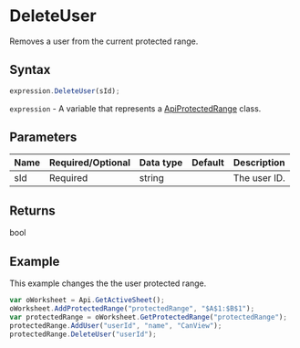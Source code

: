 # DeleteUser

Removes a user from the current protected range.

## Syntax

```javascript
expression.DeleteUser(sId);
```

`expression` - A variable that represents a [ApiProtectedRange](../ApiProtectedRange.md) class.

## Parameters

| **Name** | **Required/Optional** | **Data type** | **Default** | **Description** |
| ------------- | ------------- | ------------- | ------------- | ------------- |
| sId | Required | string |  | The user ID. |

## Returns

bool

## Example

This example changes the the user protected range.

```javascript
var oWorksheet = Api.GetActiveSheet();
oWorksheet.AddProtectedRange("protectedRange", "$A$1:$B$1");
var protectedRange = oWorksheet.GetProtectedRange("protectedRange");
protectedRange.AddUser("userId", "name", "CanView");
protectedRange.DeleteUser("userId");
```
